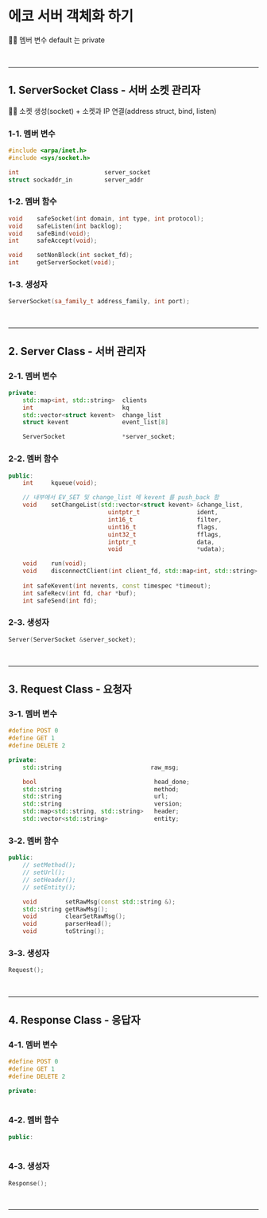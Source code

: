 # 에코 서버 객체화 하기

☝🏻 멤버 변수 default 는 private

<br>

***

## 1. ServerSocket Class - 서버 소켓 관리자
☝🏻 소켓 생성(socket) + 소켓과 IP 연결(address struct, bind, listen)

### 1-1. 멤버 변수
``` C++
#include <arpa/inet.h>
#include <sys/socket.h>

int                        server_socket
struct sockaddr_in         server_addr
```

### 1-2. 멤버 함수
``` C++
void    safeSocket(int domain, int type, int protocol);
void    safeListen(int backlog);
void    safeBind(void);
int     safeAccept(void);

void    setNonBlock(int socket_fd);
int     getServerSocket(void);
```

### 1-3. 생성자
``` C++
ServerSocket(sa_family_t address_family, int port);
```

<br>

*** 

## 2. Server Class - 서버 관리자

### 2-1. 멤버 변수
```C++
private:
    std::map<int, std::string>  clients
    int 					    kq
    std::vector<struct kevent>  change_list
    struct kevent 				event_list[8]

    ServerSocket                *server_socket;
```

### 2-2. 멤버 함수
```C++
public:
    int		kqueue(void);

    // 내부에서 EV_SET 및 change_list 에 kevent 를 push_back 함
    void	setChangeList(std::vector<struct kevent> &change_list, 
                            uintptr_t                ident,
                            int16_t                  filter,
                            uint16_t                 flags,
                            uint32_t                 fflags,
                            intptr_t                 data,
                            void                     *udata);

    void    run(void);
    void    disconnectClient(int client_fd, std::map<int, std::string> &clients);
    
    int safeKevent(int nevents, const timespec *timeout);
    int safeRecv(int fd, char *buf);
    int safeSend(int fd);

```

### 2-3. 생성자
``` C++
Server(ServerSocket &server_socket);

```

<br>

***

## 3. Request Class - 요청자

### 3-1. 멤버 변수

```c++
#define POST 0
#define GET 1
#define DELETE 2

private:
    std::string							raw_msg;

	bool                                 head_done;
	std::string                          method;
	std::string                          url;
	std::string                          version;
	std::map<std::string, std::string>   header;
	std::vector<std::string> 		     entity;
```


### 3-2. 멤버 함수

```c++
public:
    // setMethod();
    // setUrl();
    // setHeader();
    // setEntity();

	void        setRawMsg(const std::string &);
	std::string getRawMsg();
	void        clearSetRawMsg();
    void        parserHead();
    void        toString();
```

### 3-3. 생성자
```c++
Request();
```



<br>

***

## 4. Response Class - 응답자

### 4-1. 멤버 변수

```c++
#define POST 0
#define GET 1
#define DELETE 2

private:
    
```


### 4-2. 멤버 함수

```c++
public:
    
```

### 4-3. 생성자
```c++
Response();
```



<br>

***

